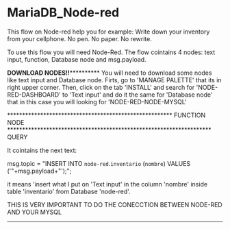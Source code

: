 # MariaDB_Node-red
This flow on Node-red help you for example: Write down your inventory from your cellphone. No pen. No paper. No rewrite.

To use this flow you will need Node-Red. The flow cointains 4 nodes: text input, function, Database node and msg.payload.

********************************************************DOWNLOAD NODES!!******************************************************************
You will need to download some nodes like text input and Database node. Firts, go to 'MANAGE PALETTE' that its in right upper corner. Then,
click on the tab 'INSTALL' and search for 'NODE-RED-DASHBOARD' to 'Text input' and do it the same for 'Database node' that in this case you
will looking for 'NODE-RED-NODE-MYSQL'

******************************************************* FUNCTION NODE ********************************************************************
QUERY

It cointains the next text:
 
msg.topic = "INSERT INTO `node-red`.`inventario` (`nombre`) VALUES ('"+msg.payload+"');";
 
it means 'insert what I put on 'Text input' in the column 'nombre' inside table 'inventario' from Database 'node-red'.
 
THIS IS VERY IMPORTANT TO DO THE CONECCTION BETWEEN NODE-RED AND YOUR MYSQL
*******************************************************************************************************************************************


 
 
 

